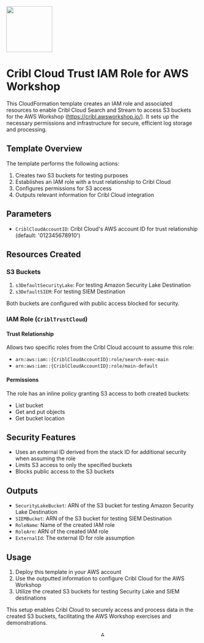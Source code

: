 <img src="https://cribl-logo-marketplace.s3.us-east-1.amazonaws.com/Cribl-Cloud-Logo-2C-Black.png" class="logo" width="120"/>

# Cribl Cloud Trust IAM Role for AWS Workshop

This CloudFormation template creates an IAM role and associated resources to enable Cribl Cloud Search and Stream to access S3 buckets for the AWS Workshop (https://cribl.awsworkshop.io/). It sets up the necessary permissions and infrastructure for secure, efficient log storage and processing.

## Template Overview

The template performs the following actions:

1. Creates two S3 buckets for testing purposes
2. Establishes an IAM role with a trust relationship to Cribl Cloud
3. Configures permissions for S3 access
4. Outputs relevant information for Cribl Cloud integration

## Parameters

- `CriblCloudAccountID`: Cribl Cloud's AWS account ID for trust relationship (default: '012345678910')

## Resources Created

### S3 Buckets

1. `s3DefaultSecurityLake`: For testing Amazon Security Lake Destination
2. `s3DefaultSIEM`: For testing SIEM Destination

Both buckets are configured with public access blocked for security.

### IAM Role (`CriblTrustCloud`)

#### Trust Relationship

Allows two specific roles from the Cribl Cloud account to assume this role:

- `arn:aws:iam::{CriblCloudAccountID}:role/search-exec-main`
- `arn:aws:iam::{CriblCloudAccountID}:role/main-default`


#### Permissions

The role has an inline policy granting S3 access to both created buckets:

- List bucket
- Get and put objects
- Get bucket location


## Security Features

- Uses an external ID derived from the stack ID for additional security when assuming the role
- Limits S3 access to only the specified buckets
- Blocks public access to the S3 buckets


## Outputs

- `SecurityLakeBucket`: ARN of the S3 bucket for testing Amazon Security Lake Destination
- `SIEMBucket`: ARN of the S3 bucket for testing SIEM Destination
- `RoleName`: Name of the created IAM role
- `RoleArn`: ARN of the created IAM role
- `ExternalId`: The external ID for role assumption


## Usage

1. Deploy this template in your AWS account
2. Use the outputted information to configure Cribl Cloud for the AWS Workshop
3. Utilize the created S3 buckets for testing Security Lake and SIEM destinations

This setup enables Cribl Cloud to securely access and process data in the created S3 buckets, facilitating the AWS Workshop exercises and demonstrations.

<div style="text-align: center">⁂</div>

[^1]: https://cribl.io/blog/securely-connecting-aws-s3-destination-to-cribl-cloud-and-hybrid-workers/

[^2]: https://docs.cribl.io/search/aws-access

[^3]: https://aws.amazon.com/partners/success/cribl/

[^4]: https://docs.cribl.io/stream/usecase-aws-x-account/

[^5]: https://docs.cribl.io/search/set-up-aws/

[^6]: https://workshops.aws/categories/IAM

[^7]: https://docs.cribl.io/suite/usecase-s3/

[^8]: https://aws.amazon.com/blogs/awsmarketplace/cribl-stream-observability-aws-control-tower-account-factory-customization/


